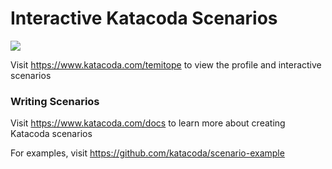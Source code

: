# Interactive Katacoda Scenarios

[![](http://shields.katacoda.com/katacoda/temitope/count.svg)](https://www.katacoda.com/temitope "Get your profile on Katacoda.com")

Visit https://www.katacoda.com/temitope to view the profile and interactive scenarios

### Writing Scenarios
Visit https://www.katacoda.com/docs to learn more about creating Katacoda scenarios

For examples, visit https://github.com/katacoda/scenario-example
